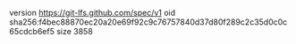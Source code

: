 version https://git-lfs.github.com/spec/v1
oid sha256:f4bec88870ec20a20e69f92c9c76757840d37d80f289c2c35d0c0c65cdcb6ef5
size 3858
